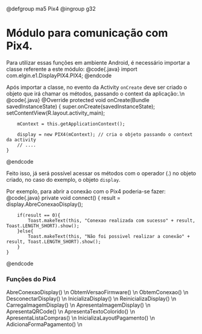 @defgroup ma5 Pix4
@ingroup g32

# Módulo para comunicação com Pix4.

Para utilizar essas funções em ambiente Android, é necessário importar
a classe referente a este módulo:
@code{.java}
import com.elgin.e1.DisplayPIX4.PIX4;
@endcode 

Após importar a classe, no evento da Activity `onCreate` deve ser criado o objeto que irá chamar os métodos, passando o context da aplicação:.\n
@code{.java}
    @Override
    protected void onCreate(Bundle savedInstanceState) {
        super.onCreate(savedInstanceState);
        setContentView(R.layout.activity_main);

        mContext = this.getApplicationContext();

        display = new PIX4(mContext); // cria o objeto passando o context da activity
        // ....
    }
@endcode 

Feito isso, já será possível acessar os métodos com o operador (.) no objeto criado, no caso do exemplo, o objeto `display`. 

Por exemplo, para abrir a conexão com o Pix4 poderia-se fazer:
@code{.java}
    private void connect()  {
        result = display.AbreConexaoDisplay();

        if(result == 0){
            Toast.makeText(this, "Conexao realizada com sucesso" + result, Toast.LENGTH_SHORT).show();
        }else{
            Toast.makeText(this, "Não foi possivel realizar a conexão" + result, Toast.LENGTH_SHORT).show();
        }
    }
@endcode

### Funções do Pix4

AbreConexaoDisplay() \n
ObtemVersaoFirmware() \n
ObtemConexao() \n
DesconectarDisplay() \n
InicializaDisplay() \n
ReinicializaDisplay() \n
CarregaImagemDisplay() \n
ApresentaImagemDisplay() \n
ApresentaQRCode() \n
ApresentaTextoColorido() \n
ApresentaListaCompras() \n
InicializaLayoutPagamento() \n
AdicionaFormaPagamento() \n